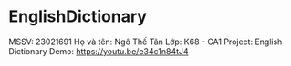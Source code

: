 # EnglishDictionary
 MSSV: 23021691 
 Họ và tên: Ngô Thế Tân
 Lớp: K68 - CA1
 Project: English Dictionary 
 Demo: https://youtu.be/e34c1n84tJ4